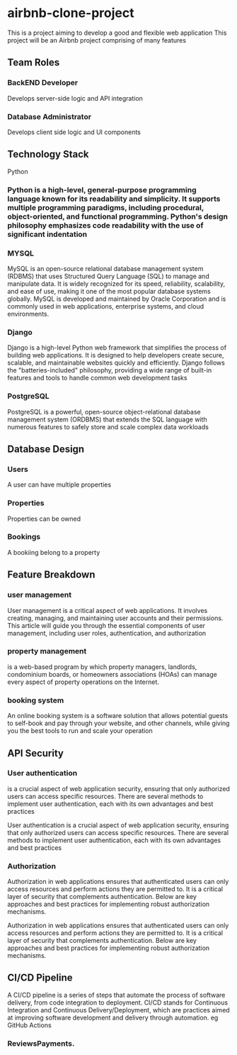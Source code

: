 # airbnb-clone-project
This is a project aiming to develop a good and flexible web application
This project will be an Airbnb project comprising of many features
## Team Roles
### BackEND Developer
Develops server-side logic and API integration

### Database Administrator
Develops client side logic and UI components

## Technology Stack
Python
### Python is a high-level, general-purpose programming language known for its readability and simplicity. It supports multiple programming paradigms, including procedural, object-oriented, and functional programming. Python's design philosophy emphasizes code readability with the use of significant indentation
### MYSQL
MySQL is an open-source relational database management system (RDBMS) that uses Structured Query Language (SQL) to manage and manipulate data. It is widely recognized for its speed, reliability, scalability, and ease of use, making it one of the most popular database systems globally. MySQL is developed and maintained by Oracle Corporation and is commonly used in web applications, enterprise systems, and cloud environments.
### Django
Django is a high-level Python web framework that simplifies the process of building web applications. It is designed to help developers create secure, scalable, and maintainable websites quickly and efficiently. Django follows the "batteries-included" philosophy, providing a wide range of built-in features and tools to handle common web development tasks
### PostgreSQL
PostgreSQL is a powerful, open-source object-relational database management system (ORDBMS) that extends the SQL language with numerous features to safely store and scale complex data workloads


## Database Design
### Users
A user can have multiple properties 
### Properties
Properties can be owned
### Bookings
A bookiing belong to a property

## Feature Breakdown
### user management
User management is a critical aspect of web applications. It involves creating, managing, and maintaining user accounts and their permissions. This article will guide you through the essential components of user management, including user roles, authentication, and authorization
### property management
is a web-based program by which property managers, landlords, condominium boards, or homeowners associations (HOAs) can manage every aspect of property operations on the Internet.
### booking system
An online booking system is a software solution that allows potential guests to self-book and pay through your website, and other channels, while giving you the best tools to run and scale your operation



## API Security
### User authentication 
is a crucial aspect of web application security, ensuring that only authorized users can access specific resources. There are several methods to implement user authentication, each with its own advantages and best practices

User authentication is a crucial aspect of web application security, ensuring that only authorized users can access specific resources. There are several methods to implement user authentication, each with its own advantages and best practices

### Authorization
Authorization in web applications ensures that authenticated users can only access resources and perform actions they are permitted to. It is a critical layer of security that complements authentication. Below are key approaches and best practices for implementing robust authorization mechanisms.

Authorization in web applications ensures that authenticated users can only access resources and perform actions they are permitted to. It is a critical layer of security that complements authentication. Below are key approaches and best practices for implementing robust authorization mechanisms.




## CI/CD Pipeline
A CI/CD pipeline is a series of steps that automate the process of software delivery, from code integration to deployment. CI/CD stands for Continuous Integration and Continuous Delivery/Deployment, which are practices aimed at improving software development and delivery through automation.
eg GitHub Actions

### ReviewsPayments.



